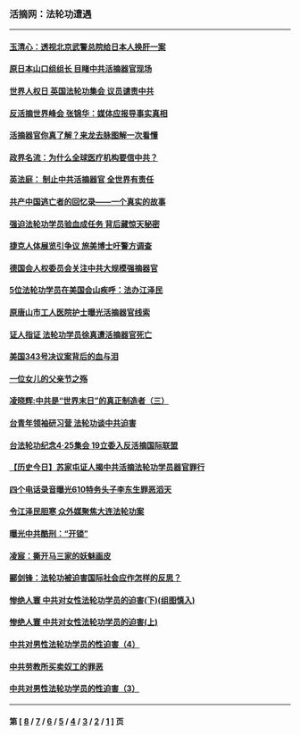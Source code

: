 ### 活摘网：法轮功遭遇
---
#### [玉清心：透视北京武警总院给日本人换肝一案](../../pages/nf5881/n13771978.md?03090430) 
#### [原日本山口组组长 目睹中共活摘器官现场](../../pages/nf5881/n13767360.md?03090430) 
#### [世界人权日 英国法轮功集会 议员谴责中共](../../pages/nf5881/n13431763.md?03090430) 
#### [反活摘世界峰会 张锦华：媒体应报导事实真相](../../pages/nf5881/n13278502.md?03090430) 
#### [活摘器官你真了解？来龙去脉图解一次看懂](../../pages/nf5881/n13013820.md?03090430) 
#### [政界名流：为什么全球医疗机构要信中共？](../../pages/nf5881/n11945479.md?03090430) 
#### [英法庭： 制止中共活摘器官 全世界有责任](../../pages/nf5881/n11330691.md?03090430) 
#### [共产中国逃亡者的回忆录——一个真实的故事](../../pages/nf5881/n10918649.md?03090430) 
#### [强迫法轮功学员验血成任务 背后藏惊天秘密](../../pages/nf5881/n4252384.md?03090430) 
#### [捷克人体展览引争议 旅美博士吁警方调查](../../pages/nf5881/n9429187.md?03090430) 
#### [德国会人权委员会关注中共大规模强摘器官](../../pages/nf5881/n8418950.md?03090430) 
#### [5位法轮功学员在美国会山疾呼：法办江泽民](../../pages/nf5881/n8101519.md?03090430) 
#### [原唐山市工人医院护士曝光活摘器官线索](../../pages/nf5881/n8076384.md?03090430) 
#### [证人指证 法轮功学员徐真遭活摘器官死亡](../../pages/nf5881/n8042467.md?03090430) 
#### [美国343号决议案背后的血与泪](../../pages/nf5881/n8020684.md?03090430) 
#### [一位女儿的父亲节之殇](../../pages/nf5881/n8014122.md?03090430) 
#### [凌晓辉:中共是“世界末日”的真正制造者（三）](../../pages/nf5881/n4210333.md?03090430) 
#### [台青年领袖研习营 法轮功谈中共迫害](../../pages/nf5881/n4141857.md?03090430) 
#### [台法轮功纪念4‧25集会 19立委入反活摘国际联盟](../../pages/nf5881/n4141821.md?03090430) 
#### [【历史今日】苏家屯证人揭中共活摘法轮功学员器官罪行](../../pages/nf5881/n4135912.md?03090430) 
#### [四个电话录音曝光610特务头子李东生罪恶滔天](../../pages/nf5881/n4040060.md?03090430) 
#### [令江泽民胆寒 众外媒聚焦大连法轮功案](../../pages/nf5881/n3932671.md?03090430) 
#### [曝光中共酷刑：“开锁”](../../pages/nf5881/n3889373.md?03090430) 
#### [凌宸：撕开马三家的妖魅画皮](../../pages/nf5881/n3849369.md?03090430) 
#### [郦剑锋：法轮功被迫害国际社会应作怎样的反思？](../../pages/nf5881/n3824560.md?03090430) 
#### [惨绝人寰 中共对女性法轮功学员的迫害(下)(组图慎入)](../../pages/nf5881/n3816285.md?03090430) 
#### [惨绝人寰 中共对女性法轮功学员的迫害(上)](../../pages/nf5881/n3815374.md?03090430) 
#### [中共对男性法轮功学员的性迫害（4）](../../pages/nf5881/n3769144.md?03090430) 
#### [中共劳教所买卖奴工的罪恶](../../pages/nf5881/n3769378.md?03090430) 
#### [中共对男性法轮功学员的性迫害（3）](../../pages/nf5881/n3768231.md?03090430) 

---
#### 第 [ [8](./8.md?03090430) / [7](./7.md?03090430) / [6](./6.md?03090430) / [5](./5.md?03090430) / [4](./4.md?03090430) / [3](./3.md?03090430) / [2](./2.md?03090430) / [1](./1.md?03090430) ] 页
